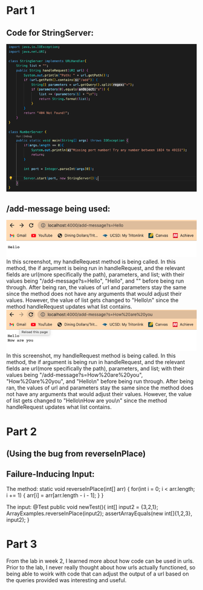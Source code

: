 # Part 1
## Code for StringServer:
![Image](StringServer_Code.png)
## /add-message being used:
![Image](Add_Message(1).png)
In this screenshot, my handleRequest method is being called. In this method, the if argument is being run in handleRequest, and the relevant fields are url(more specifically the path), parameters, and list; with their values being "/add-message?s=Hello", "Hello", and "" before being run through. After being ran, the values of url and parameters stay the same since the method does not have any arguments that would adjust their values. However, the value of list gets changed to "Hello\n" since the method handleRequest updates what list contains.
![Image](Add_Message(2).png)
In this screenshot, my handleRequest method is being called. In this method, the if argument is being run in handleRequest, and the relevant fields are url(more specifically the path), parameters, and list; with their values being "/add-message?s=How%20are%20you", "How%20are%20you", and "Hello\n" before being run through. After being ran, the values of url and parameters stay the same since the method does not have any arguments that would adjust their values. However, the value of list gets changed to "Hello\nHow are you\n" since the method handleRequest updates what list contains.

# Part 2
## (Using the bug from reverseInPlace)
## Failure-Inducing Input:
The method:
static void reverseInPlace(int[] arr) {
    for(int i = 0; i < arr.length; i += 1) {
      arr[i] = arr[arr.length - i - 1];
    }
  }

The input:
@Test
  public void newTest(){
    int[] input2 = {3,2,1};
    ArrayExamples.reverseInPlace(input2);
    assertArrayEquals(new int[]{1,2,3}, input2);
  }

# Part 3
From the lab in week 2, I learned more about how code can be used in urls. Prior to the lab, I never really thought about how urls actually functioned, so being able to woirk with code that can adjust the output of a url based on the queries provided was interesting and useful.
